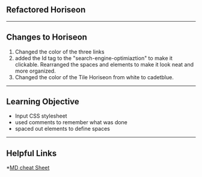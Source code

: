 ## Refactored Horiseon
 ----
## Changes to Horiseon
 1. Changed the color of the three links 
 2. added the Id tag to the "search-engine-optimiaztion" to make it clickable. 
 Rearranged the spaces and elements to make it look neat and more organized.
 3. Changed the color of the Tile Horiseon from white to cadetblue. 
 ----
 ## Learning Objective 
 * Input CSS stylesheet 
 * used comments to remember what was done 
 * spaced out elements to define spaces 
 ****
 
 ## Helpful Links 
 *[MD cheat Sheet](https://bulldogjob.com/news/449-how-to-write-a-good-readme-for-your-github-project)
